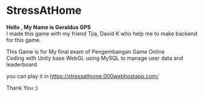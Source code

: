 # StressAtHome

**Hello , My Name is Geraldus GPS <br>**
I made this game with my friend Tjia, David K who help me to make backend for this game.

This Game is for My final exam of Pengembangan Game Online <br>
Coding with Unity base WebGL using MySQL to manage user data and leaderboard

you can play it in https://stressathome.000webhostapp.com/

Thank You :)